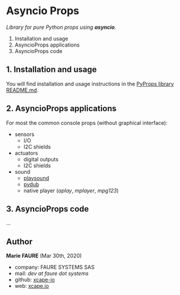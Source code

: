 ﻿# Asyncio Props
*Library for pure Python props using **asyncio**.*

1. Installation and usage
2. AsyncioProps applications
3. AsyncioProps code


## 1. Installation and usage
You will find installation and usage instructions in the [PyProps library README.md](README).


## 2. AsyncioProps applications
For most the common console props (without graphical interface):
* sensors
    * I/O
    * I2C shields
* actuators
    * digital outputs
    * I2C shields
* sound
    * <a href="https://pypi.org/project/playsound/" target="_blank">playsound</a>
    * <a href="https://pypi.org/project/pydub/" target="_blank">pydub</a>
    * native player (_aplay_, _mplayer_, _mpg123_)

## 3. AsyncioProps code
...



## Author

**Marie FAURE** (Mar 30th, 2020)
* company: FAURE SYSTEMS SAS
* mail: *dev at faure dot systems*
* github: <a href="https://github.com/xcape-io?tab=repositories" target="_blank">xcape-io</a>
* web: <a href="https://xcape.io/" target="_blank">xcape.io</a>
